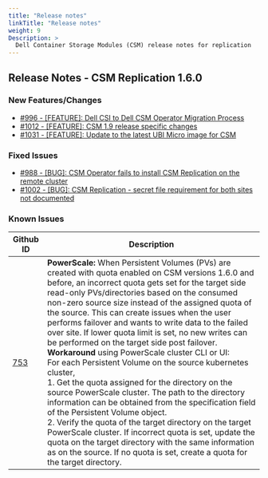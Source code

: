 ```yaml
---
title: "Release notes"
linkTitle: "Release notes"
weight: 9
Description: >
  Dell Container Storage Modules (CSM) release notes for replication
---
```


## Release Notes - CSM Replication 1.6.0




### New Features/Changes

- [#996 - [FEATURE]: Dell CSI to Dell CSM Operator Migration Process](https://github.com/dell/csm/issues/996)
- [#1012 - [FEATURE]: CSM 1.9 release specific changes](https://github.com/dell/csm/issues/1012)
- [#1031 - [FEATURE]: Update to the latest UBI Micro image for CSM](https://github.com/dell/csm/issues/1031)

### Fixed Issues

- [#988 - [BUG]: CSM Operator fails to install CSM Replication on the remote cluster](https://github.com/dell/csm/issues/988)
- [#1002 - [BUG]: CSM Replication - secret file requirement for both sites not documented ](https://github.com/dell/csm/issues/1002)

### Known Issues

| Github ID                                     | Description                                                        |
| --------------------------------------------- | ------------------------------------------------------------------ |
| [753](https://github.com/dell/csm/issues/753) | **PowerScale:** When Persistent Volumes (PVs) are created with quota enabled on CSM versions 1.6.0 and before, an incorrect quota gets set for the target side read-only PVs/directories based on the consumed non-zero source size instead of the assigned quota of the source. This can create issues when the user performs failover and wants to write data to the failed over site. If lower quota limit is set, no new writes can be performed on the target side post failover. <br /> **Workaround** using PowerScale cluster CLI or UI: <br /> For each Persistent Volume on the source kubernetes cluster, <br /> 1. Get the quota assigned for the directory on the source PowerScale cluster. The path to the directory information can be obtained from the specification field of the Persistent Volume object. <br /> 2. Verify the quota of the target directory on the target PowerScale cluster. If incorrect quota is set, update the quota on the target directory with the same information as on the source. If no quota is set, create a quota for the target directory. |